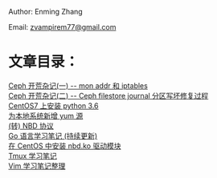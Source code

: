 Author: Enming Zhang

Email: zvampirem77@gmail.com

# 文章目录：

[Ceph 开荒杂记(一) -- mon addr 和 iptables](http://zvampirem.com/ceph-communication-between-two-cluster/)
<br />
[Ceph 开荒杂记(二) -- Ceph filestore journal 分区写坏修复过程](http://zvampirem.com/ceph-filestore-recovery-journal/)
<br />
[CentOS7 上安装 python 3.6](http://zvampirem.com/install-python36-in-centos7/)
<br />
[为本地系统新增 yum 源](http://zvampirem.com/update-localhost-yum/)
<br />
[(转) NBD 协议](http://zvampirem.com/nbd-protocal/)
<br />
[Go 语言学习笔记 (持续更新)](http://zvampirem.com/study-go/)
<br />
[在 CentOS 中安装 nbd.ko 驱动模块](http://zvampirem.com/install-nbd-in-centos/)
<br />
[Tmux 学习笔记](http://zvampirem.com/study-tmux/)
<br />
[Vim 学习笔记整理](http://zvampirem.com/study-vim/)
